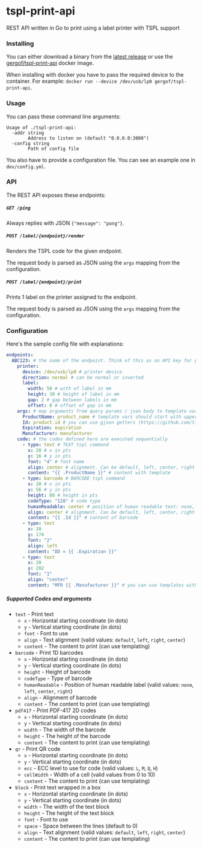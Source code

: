 # tspl-print-api
REST API written in Go to print using a label printer with TSPL support



### Installing

You can either download a binary from the [latest release](https://github.com/gergof/tspl-print-api/releases/latest) or use the [gergof/tspl-print-api](...) docker image.

When installing with docker you have to pass the required device to the container. For example: `docker run --device /dev/usb/lp0 gergof/tspl-print-api`.



### Usage

You can pass these command line arguments:

```
Usage of ./tspl-print-api:
  -addr string
    	Address to listen on (default "0.0.0.0:3000")
  -config string
    	Path of config file
```

You also have to provide a configuration file. You can see an example one in `dev/config.yml`.



### API

The REST API exposes these endpoints:

##### `GET /ping`

Always replies with JSON `{"message": "pong"}`.

##### `POST /label/{endpoint}/render`

Renders the TSPL code for the given endpoint.

The request body is parsed as JSON using the `args` mapping from the configuration.

##### `POST /label/{endpoint}/print`

Prints 1 label on the printer assigned to the endpoint.

The request body is parsed as JSON using the `args` mapping from the configuration.



### Configuration

Here's the sample config file with explanations:

```yaml
endpoints:
  ABC123: # the name of the endpoint. Think of this as an API key for public-facing apis
    printer:
      device: /dev/usb/lp0 # printer device
      direction: normal # can be normal or inverted
      label:
        width: 50 # with of label in mm
        height: 30 # height of label in mm
        gap: 2 # gap between labels in mm
        offset: 0 # offset of gap in mm
    args: # map arguments from query params / json body to template variables.
      ProductName: product_name # template vars should start with uppercase letter
      Id: product.id # you can use gjson getters (https://github.com/tidwall/gjson) here
      Expiration: expiration
      Manufacturer: manufacturer
    code: # the codes defined here are executed sequentially
      - type: text # TEXT tspl command
        x: 20 # x in pts
        y: 16 # y in pts
        font: "4" # font name
        align: center # alignment. Can be default, left, center, right
        content: "{{ .ProductName }}" # content with template
      - type: barcode # BARCODE tspl command
        x: 20 # x in pts
        y: 56 # y in pts
        height: 80 # height in pts
        codeType: "128" # code type
        humanReadable: center # position of human readable text: none, left, center, right
        align: center # alignment. Can be default, left, center, right
        content: "{{ .Id }}" # content of barcode
      - type: text
        x: 20
        y: 174
        font: "2"
        align: left
        content: "DD = {{ .Expiration }}"
      - type: text
        x: 20
        y: 202
        font: "1"
        align: "center"
        content: "MFR {{ .Manufacturer }}" # you can use templates with additional text
```

##### Supported Codes and arguments

- `text` - Print text
  - `x` - Horizontal starting coordinate (in dots)
  - `y` - Vertical starting coordinate (in dots)
  - `font` - Font to use
  - `align` - Text alignment (valid values: `default`, `left`, `right`, `center`)
  - `content` - The content to print (can use templating)
- `barcode` - Print 1D barcodes
  - `x` - Horizontal starting coordinate (in dots)
  - `y` - Vertical starting coordinate (in dots)
  - `height` - Height of barcode
  - `codeType` - Type of barcode
  - `humanReadable` - Position of human readable label (valid values: `none`, `left`, `center`, `right`)
  - `align` - Alignment of barcode
  - `content` - The content to print (can use templating)
- `pdf417` - Print PDF-417 2D codes
  - `x` - Horizontal starting coordinate (in dots)
  - `y` - Vertical starting coordinate (in dots)
  - `width` - The width of the barcode
  - `height` - The height of the barcode
  - `content` - The content to print (can use templating)
- `qr` - Print QR code
  - `x` - Horizontal starting coordinate (in dots)
  - `y` - Vertical starting coordinate (in dots)
  - `ecc` - ECC level to use for code (valid values: `L`, `M`, `Q`, `H`)
  - `cellWidth` - Width of a cell (valid values from 0 to 10)
  - `content` - The content to print (can use templating)
- `block` - Print text wrapped in a box
  - `x` - Horizontal starting coordinate (in dots)
  - `y` - Vertical starting coordinate (in dots)
  - `width` - The width of the text block
  - `height` - The height of the text block
  - `font` - Font to use
  - `space` - Space between the lines (default to 0)
  - `align` - Text alignment (valid values: `default`, `left`, `right`, `center`)
  - `content` - The content to print (can use templating)
